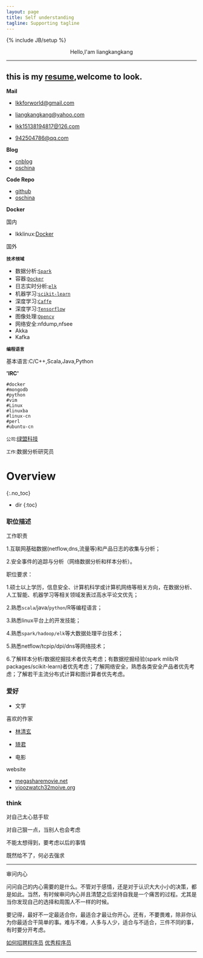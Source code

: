 ```yaml
---
layout: page
title: Self understanding
tagline: Supporting tagline
---
```

{% include JB/setup %}

<center> Hello,I'am liangkangkang</center>

---
this is my [resume](https://lkkandsyf.github.io/2016/10/15/Resume),welcome to look.
---

**Mail**

+ [lkkforworld@gmail.com](https://mail.google.com)

+ [liangkangkang@yahoo.com](https://login.yahoo.com/?.src=ym&.intl=us&.lang=en-US&.done=https%3a//mail.yahoo.com)

+ [lkk15138194817@126.com](http://mail.126.com/)

+ [942504786@qq.com](https://en.mail.qq.com/cgi-bin/loginpage)

**Blog**

+ [cnblog](http://www.cnblogs.com/lkkandsyf)
+ [oschina](https://my.oschina.net/liangkangkang)

**Code Repo**

+ [github](http://lkkandsyf.github.com)
+ [oschina](http://git.oschina.net/lkk_gczx)

**Docker**

国内

 + lkklinux:[Docker](https://dashboard.daocloud.io/)

国外


**`技术领域`**

 + 数据分析:[`Spark`](https://apache.spark.org)
 + 容器:[`Docker`](http://www.docker.com/)
 + 日志实时分析:[`elk`](https://www.elastic.co/products)
 + 机器学习:[`scikit-learn`](http://scikit-learn.org/)
 + 深度学习:[`Caffe`](http://caffe.berkeleyvision.org/)
 + 深度学习:[`Tensorflow`](https://www.tensorflow.org/)
 + 图像处理:[`Opencv`](http://opencv.org)
 + 网络安全:nfdump,nfsee
 + Akka
 + Kafka


**`编程语言`**

基本语言:C/C++,Scala,Java,Python


**'IRC'**

```
#docker
#mongodb
#python
#vim
#Linux
#linuxba
#linux-cn
#perl
#ubuntu-cn
```


`公司`:[绿盟科技](https://nsfocusglobal.com/)

`工作`:数据分析研究员

# Overview
{:.no_toc}

* dir
{:toc}

### 职位描述

工作职责

1.互联网基础数据(netflow,dns,流量等)和产品日志的收集与分析；

2.安全事件的追踪与分析（网络数据分析和样本分析）。

职位要求：

1.硕士以上学历，信息安全、计算机科学或计算机网络等相关方向，在数据分析、人工智能、机器学习等相关领域发表过高水平论文优先；

2.熟悉`scala`/java/`python`/R等编程语言；

3.熟悉linux平台上的开发技能；

4.熟悉`spark/hadoop/elk`等大数据处理平台技术；

5.熟悉netflow/tcpip/dpi/dns等网络技术；

6.了解样本分析/数据挖掘技术者优先考虑；有数据挖掘经验(spark mlib/R packages/scikit-learn)者优先考虑；了解网络安全，熟悉各类安全产品者优先考虑；了解若干主流分布式计算和图计算者优先考虑。

### 爱好
 + 文学

喜欢的作家

 + [林清玄](http://www.xiexingcun.com/linqingxuan/)

 + [琦君](http://www.yooread.com/8/3341/)

 + 电影

website

 + [megasharemovie.net](http://megasharemovie.net/movie)
 + [vioozwatch32moive.org](http://vioozwatch32moive.org)

### think

对自己太心慈手软

对自己狠一点，当别人也会考虑

不能太想得到，要考虑以后的事情

既然给不了，何必去强求

---
审问内心

问问自己的内心需要的是什么。不管对于感情，还是对于认识大大小小的决策，都是如此。当然，有时候审问内心并且清楚之后坚持自我是一个痛苦的过程。尤其是当你发现自己的选择和周围人不一样的时候。

要记得，最好不一定最适合你，最适合才最让你开心。还有，不要畏难，除非你认为你最适合干简单的事。难与不难，人多与人少，适合与不适合，三件不同的事，有时要分开考虑。

[如何招聘程序员](http://blog.csdn.net/haoel/article/details/6338025)
[优秀程序员](http://blog.csdn.net/haoel/article/details/4013883)

---
